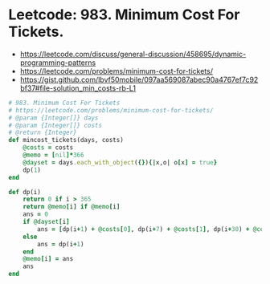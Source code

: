 # Leetcode: 983. Minimum Cost For Tickets.

- https://leetcode.com/discuss/general-discussion/458695/dynamic-programming-patterns
- https://leetcode.com/problems/minimum-cost-for-tickets/
- https://gist.github.com/lbvf50mobile/097aa569087abec90a4767ef7c92bf37#file-solution_min_costs-rb-L1

```Ruby
# 983. Minimum Cost For Tickets
# https://leetcode.com/problems/minimum-cost-for-tickets/
# @param {Integer[]} days
# @param {Integer[]} costs
# @return {Integer}
def mincost_tickets(days, costs)
    @costs = costs
    @memo = [nil]*366
    @dayset = days.each_with_object({}){|x,o| o[x] = true}
    dp(1)
end

def dp(i)
    return 0 if i > 365
    return @memo[i] if @memo[i]
    ans = 0
    if @dayset[i]
        ans = [dp(i+1) + @costs[0], dp(i+7) + @costs[1], dp(i+30) + @costs[2]].min
    else
        ans = dp(i+1)
    end
    @memo[i] = ans
    ans
end
```

